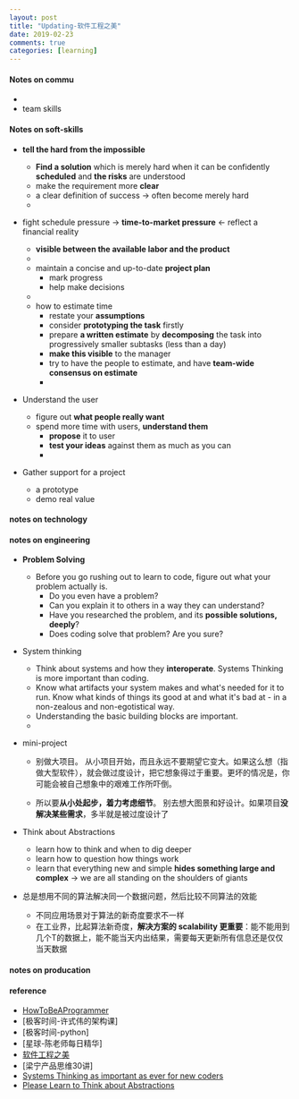 ```yaml
---
layout: post
title: "Updating-软件工程之美"
date: 2019-02-23
comments: true
categories: [learning]
--- 
```


#### Notes on commu
  * 
  * team skills 

#### Notes on soft-skills 
  * **tell the hard from the impossible**  
    - **Find a solution** which is merely hard when it can be confidently **scheduled** and **the risks** are understood 
    - make the requirement more **clear** 
    - a clear definition of success -> often become merely hard 
    - 

  * fight schedule pressure -> **time-to-market pressure** <- reflect a financial reality 
    - **visible between the available labor and the product** 
    - 
    - maintain a concise and up-to-date **project plan** 
      + mark progress  
      + help make decisions 
    - 
    - how to estimate time 
      + restate your **assumptions**  
      + consider **prototyping the task** firstly 
      + prepare **a written estimate** by **decomposing** the task into progressively smaller subtasks (less than a day) 
      + **make this visible** to the manager  
      + try to have the people to estimate, and have **team-wide consensus on estimate**  
      + 

  * Understand the user 
    - figure out **what people really want** 
    - spend more time with users, **understand them**  
      + **propose** it to user 
      + **test your ideas** against them as much as you can 
      + 

  * Gather support for a project 
    - a prototype 
    - demo real value    


#### notes on technology 

#### notes on engineering 
  * **Problem Solving**  
    - Before you go rushing out to learn to code, figure out what your problem actually is. 
      + Do you even have a problem? 
      + Can you explain it to others in a way they can understand? 
      + Have you researched the problem, and its **possible solutions, deeply**? 
      + Does coding solve that problem? Are you sure? 


  * System thinking 
    - Think about systems and how they **interoperate**. Systems Thinking is more important than coding. 
    - Know what artifacts your system makes and what's needed for it to run. Know what kinds of things its good at and what it's bad at - in a non-zealous and non-egotistical way. 
    - Understanding the basic building blocks are important. 
    - 

  * mini-project 
    - 别做大项目。 从小项目开始，而且永远不要期望它变大。如果这么想（指做大型软件），就会做过度设计，把它想象得过于重要。更坏的情况是，你可能会被自己想象中的艰难工作所吓倒。  

    - 所以要**从小处起步，着力考虑细节**。 别去想大图景和好设计。如果项目**没解决某些需求**，多半就是被过度设计了 

  * Think about Abstractions 
    - learn how to think and when to dig deeper 
    - learn how to question how things work 
    - learn that everything new and simple **hides something large and complex** -> we are all standing on the shoulders of giants 


  * 总是想用不同的算法解决同一个数据问题，然后比较不同算法的效能 
    - 不同应用场景对于算法的新奇度要求不一样 
    - 在工业界，比起算法新奇度，**解决方案的 scalability 更重要**：能不能用到几个T的数据上，能不能当天内出结果，需要每天更新所有信息还是仅仅当天数据 

#### notes on producation 
  


#### reference 
* [HowToBeAProgrammer](https://github.com/braydie/HowToBeAProgrammer)
* [极客时间-许式伟的架构课] 
* [极客时间-python] 
* [星球-陈老师每日精华] 
* [软件工程之美](https://time.geekbang.org/column/158) 
* [梁宁产品思维30讲] 
* [Systems Thinking as important as ever for new coders](https://www.hanselman.com/blog/SystemsThinkingAsImportantAsEverForNewCoders.aspx) 
* [Please Learn to Think about Abstractions](https://www.hanselman.com/blog/PleaseLearnToThinkAboutAbstractions.aspx) 